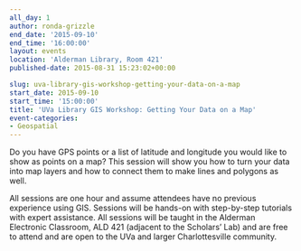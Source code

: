 ```yaml
---
all_day: 1
author: ronda-grizzle
end_date: '2015-09-10'
end_time: '16:00:00'
layout: events
location: 'Alderman Library, Room 421'
published-date: 2015-08-31 15:23:02+00:00

slug: uva-library-gis-workshop-getting-your-data-on-a-map
start_date: 2015-09-10
start_time: '15:00:00'
title: 'UVa Library GIS Workshop: Getting Your Data on a Map'
event-categories:
- Geospatial
---
```


Do you have GPS points or a list of latitude and longitude you would like to show as points on a map?  This session will show you how to turn your data into map layers and how to connect them to make lines and polygons as well.

All sessions are one hour and assume attendees have no previous experience using GIS. Sessions will be hands-on with step-by-step tutorials with expert assistance. All sessions will be taught in the Alderman Electronic Classroom, ALD 421 (adjacent to the Scholars’ Lab) and are free to attend and are open to the UVa and larger Charlottesville community.
